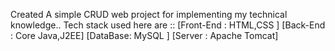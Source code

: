 Created A simple CRUD web project for implementing my technical knowledge..
Tech stack used here are :: [Front-End : HTML,CSS ]   [Back-End : Core Java,J2EE]     [DataBase: MySQL ]   [Server : Apache Tomcat]
